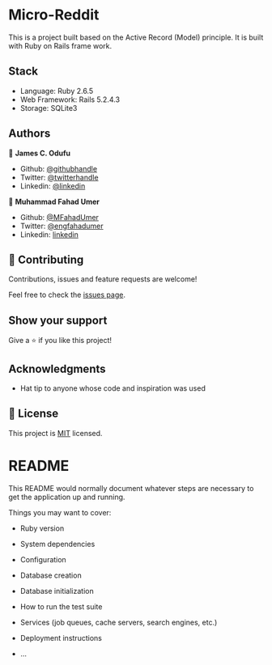 # Micro-Reddit
This is a project built based on the Active Record (Model) principle. It is built with Ruby on Rails frame work.

## Stack
- Language: Ruby 2.6.5
- Web Framework: Rails 5.2.4.3
- Storage: SQLite3

## Authors

👤 **James C. Odufu**

- Github: [@githubhandle](https://github.com/jamezjaz)
- Twitter: [@twitterhandle](https://twitter.com/jamezjaz90)
- Linkedin: [@linkedin](https://linkedin.com/in/james-odufu-ba2a4a125)

👤 **Muhammad Fahad Umer**

- Github: [@MFahadUmer](https://github.com/MFahadUmer)
- Twitter: [@engfahadumer](https://twitter.com/engfahadumer)
- Linkedin: [linkedin](https://www.linkedin.com/in/engineer-muhammad-fahad-e-umer-08813055/)

## 🤝 Contributing

Contributions, issues and feature requests are welcome!

Feel free to check the [issues page](https://github.com/jamezjaz/micro-reddit/issues).

## Show your support

Give a ⭐️ if you like this project!

## Acknowledgments

- Hat tip to anyone whose code and inspiration was used

## 📝 License

This project is [MIT](lic.url) licensed.


# README

This README would normally document whatever steps are necessary to get the
application up and running.

Things you may want to cover:

* Ruby version

* System dependencies

* Configuration

* Database creation

* Database initialization

* How to run the test suite

* Services (job queues, cache servers, search engines, etc.)

* Deployment instructions

* ...
